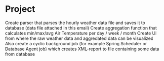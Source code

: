 # Project

Create parser that parses the hourly weather data file and saves it to database (data file attached in this email)
Create aggregation function that calculates min/max/avg Air Temperature per day / week / month
Create UI from where the raw weather data and aggredated data can be visualized
Also create a cyclic background job (for example Spring Scheduler or Database Agent job) which creates XML-report to file containing some data from database


